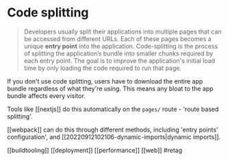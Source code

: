 # Code splitting

>Developers usually split their applications into multiple pages that can be accessed from different URLs. Each of these pages becomes a unique **entry point** into the application.
>Code-splitting is the process of splitting the application’s bundle into smaller chunks required by each entry point. The goal is to improve the application's initial load time by only loading the code required to run that page.

If you don't use code splitting, users have to download the entire app bundle regardless of what they're using. This means any bloat to the app bundle affects every visitor.

Tools like [[nextjs]] do this automatically on the `pages/` route - 'route based splitting'.

[[webpack]] can do this through different methods, including 'entry points' configuration', and [[20220912102106-dynamic-imports|dynamic imports]].

[[buildtooling]]
[[deployment]]
[[performance]]
[[web]]
#retag